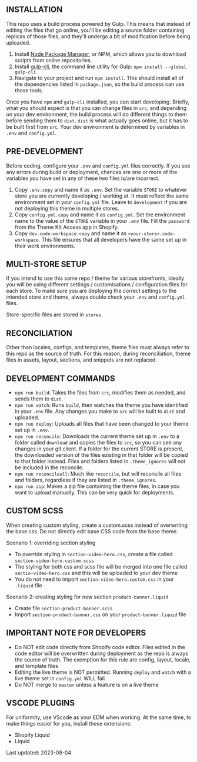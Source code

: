 ## INSTALLATION
This repo uses a build process powered by Gulp. This means that instead of editing the files that go online, you'll be editing a source folder containing replicas of those files, and they'll undergo a bit of modification before being uploaded.

1. Install [Node Package Manager](https://www.npmjs.com/get-npm), or NPM, which allows you to download scripts from online repositories.
2. Install [gulp-cli](https://www.npmjs.com/package/gulp-cli), the command line utility for Gulp: `npm install --global gulp-cli`
3. Navigate to your project and run `npm install`. This should install all of the dependencies listed in `package.json`, so the build process can use those tools.

Once you have `npm` and `gulp-cli` installed, you can start developing. Briefly, what you should expect is that you can change files in `src`, and depending on your dev environment, the build process will do different things to them before sending them to `dist`. `dist` is what actually goes online, but it has to be built first from `src`. Your dev environment is determined by variables in `.env` and `config.yml`.

## PRE-DEVELOPMENT
Before coding, configure your `.env` and `config.yml` files correctly. If you see any errors during build or deployment, chances are one or more of the variables you have set in any of these two files is/are incorrect.

1. Copy `.env.copy` and name it as `.env`. Set the variable `STORE` to whatever store you are currently developing / working at. It must reflect the same environment set in your `config.yml` file. Leave to `development` if you are not deploying this theme in multiple stores.
2. Copy `config.yml.copy` and name it as `config.yml`. Set the environment name to the value of the `STORE` variable in your `.env` file. Fill the `password` from the Theme Kit Access app in Shopify.
3. Copy `dev.code-workspace.copy` and name it as `<your-store>.code-workspace`. This file ensures that all developers have the same set up in their work environments.

## MULTI-STORE SETUP
If you intend to use this same repo / theme for various storefronts, ideally you will be using different settings / customisations / configuration files for each store. To make sure you are deploying the correct settings to the intended store and theme, always double check your `.env` and `config.yml` files.

Store-specific files are stored in `stores`.

## RECONCILIATION
Other than locales, configs, and templates, theme files must always refer to this repo as the source of truth. For this reason, during reconciliation, theme files in assets, layout, sections, and snippets are not replaced.

## DEVELOPMENT COMMANDS
- `npm run build`: Takes the files from `src`, modifies them as needed, and sends them to `dist`.
- `npm run watch`: Runs `build`, then watches the theme you have identified in your `.env` file. Any changes you make to `src` will be built to `dist` and uploaded.
- `npm run deploy`: Uploads all files that have been changed to your theme set up in `.env`.
- `npm run reconcile`: Downloads the current theme set up in `.env` to a folder called `download` and copies the files to `src`, so you can see any changes in your git client. If a folder for the current STORE is present, the downloaded version of the files existing in that folder will be copied to that folder instead. Files and folders listed in `.theme_ignores` will not be included in the reconcile.
- `npm run reconcileall`: Much like `reconcile`, but will reconcile all files and folders, regardless if they are listed in `.theme_ignores`.
- `npm run zip`: Makes a zip file containing the theme files, in case you want to upload manually. This can be very quick for deployments.

## CUSTOM SCSS
When creating custom styling, create a custom.scss instead of overwriting the base css. Do not directly edit base CSS code from the base theme.

Scenario 1: overriding section styling
- To override styling in `section-video-hero.css`, create a file called `section-video-hero.custom.scss`
- The styling for both css and scss file will be merged into one file called `sectio-video-hero.css` and this will be uploaded to your dev theme
- You do not need to import `section-video-hero.custom.css` in your `.liquid` file

Scenario 2: creating styling for new section `product-banner.liquid`
- Create file `section-product-banner.scss`
- Import `section-product-banner.css` on your `product-banner.liquid` file

## IMPORTANT NOTE FOR DEVELOPERS
- Do NOT edit code directly from Shopify code editor. Files edited in the code editor will be overwritten during deployment as the repo is always the source of truth. The exemption for this rule are config, layout, locale, and template files
- Editing the live theme is NOT permitted. Running `deploy` and `watch` with a live theme set in `config.yml` WILL fail.
- Do NOT merge to `master` unless a feature is on a live theme

## VSCODE PLUGINS
For uniformity, use VScode as your EDM when working. At the same time, to make things easier for you, install these extensions:
- Shopify Liquid
- Liquid

Last updated: 2023-08-04